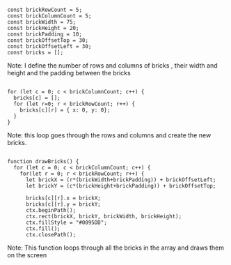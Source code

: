 <pre><code class="hljs" data-line-numbers="1-9" data-trim>
const brickRowCount = 5;
const brickColumnCount = 5;
const brickWidth = 75;
const brickHeight = 20;
const brickPadding = 10;
const brickOffsetTop = 30;
const brickOffsetLeft = 30;
const bricks = [];
</code></pre>
Note: I define the number of rows and columns of bricks , their width and height and the padding between the bricks

<pre><code class="hljs" data-line-numbers="1-2,3-5" data-trim>
for (let c = 0; c < brickColumnCount; c++) {
  bricks[c] = [];
  for (let r=0; r < brickRowCount; r++) {
    bricks[c][r] = { x: 0, y: 0};
  }
}
</code></pre>
Note: this loop goes through the rows and columns and create the new bricks.

<pre><code class="hljs" data-line-numbers="1-15" data-trim>
function drawBricks() {
  for (let c = 0; c < brickColumnCount; c++) {
    for(let r = 0; r < brickRowCount; r++) {
      let brickX = (r*(brickWidth+brickPadding)) + brickOffsetLeft;
      let brickY = (c*(brickHeight+brickPadding)) + brickOffsetTop;
      
      bricks[c][r].x = brickX;
      bricks[c][r].y = brickY;
      ctx.beginPath();
      ctx.rect(brickX, brickY, brickWidth, brickHeight);
      ctx.fillStyle = "#0095DD";
      ctx.fill();
      ctx.closePath();
</code></pre>
Note: This function loops through all the bricks in the array and draws them on the screen